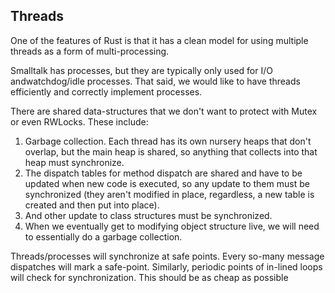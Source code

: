 ## Threads
One of the features of Rust is that it has a clean model for using multiple threads as a form of multi-processing.

Smalltalk has processes, but they are typically only used for I/O andwatchdog/idle processes. That said, we would like to have threads efficiently and correctly implement processes.

There are shared data-structures that we don't want to protect with Mutex or even RWLocks. These include:
1. Garbage collection. Each thread has its own nursery heaps that don't overlap, but the main heap is shared, so anything that collects into that heap must synchronize.
2. The dispatch tables for method dispatch are shared and have to be updated when new code is executed, so any update to them must be synchronized (they aren't modified in place, regardless, a new table is created and then put into place).
3. And other update to class structures must be synchronized.
4. When we eventually get to modifying object structure live, we will need to essentially do a garbage collection.

Threads/processes will synchronize at safe points. Every so-many message dispatches will mark a safe-point. Similarly, periodic points of in-lined loops will check for synchronization. This should be as cheap as possible